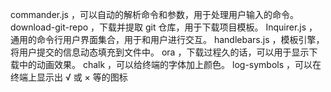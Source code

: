 commander.js ，可以自动的解析命令和参数，用于处理用户输入的命令。
download-git-repo ，下载并提取 git 仓库，用于下载项目模板。
Inquirer.js ，通用的命令行用户界面集合，用于和用户进行交互。
handlebars.js ，模板引擎，将用户提交的信息动态填充到文件中。
ora ，下载过程久的话，可以用于显示下载中的动画效果。
chalk ，可以给终端的字体加上颜色。
log-symbols ，可以在终端上显示出 √ 或 × 等的图标
